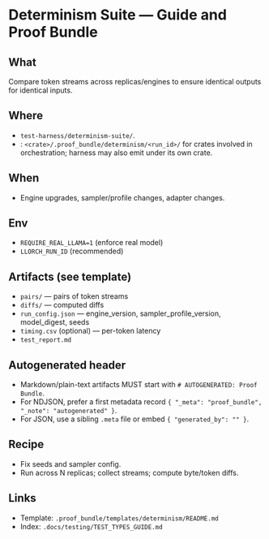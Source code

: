 # Determinism Suite — Guide and Proof Bundle
## What
Compare token streams across replicas/engines to ensure identical outputs for identical inputs.
## Where
- `test-harness/determinism-suite/`.
- : `<crate>/.proof_bundle/determinism/<run_id>/` for crates involved in orchestration; harness may also emit under its own crate.
## When
- Engine upgrades, sampler/profile changes, adapter changes.
## Env
- `REQUIRE_REAL_LLAMA=1` (enforce real model)
- `LLORCH_RUN_ID` (recommended)
## Artifacts (see template)
- `pairs/` — pairs of token streams
- `diffs/` — computed diffs
- `run_config.json` — engine_version, sampler_profile_version, model_digest, seeds
- `timing.csv` (optional) — per-token latency
- `test_report.md`
## Autogenerated header
- Markdown/plain-text artifacts MUST start with `# AUTOGENERATED: Proof Bundle`.
- For NDJSON, prefer a first metadata record `{ "_meta": "proof_bundle", "_note": "autogenerated" }`.
- For JSON, use a sibling `.meta` file or embed `{ "generated_by": "" }`.
## Recipe
- Fix seeds and sampler config.
- Run across N replicas; collect streams; compute byte/token diffs.
## Links
- Template: `.proof_bundle/templates/determinism/README.md`
- Index: `.docs/testing/TEST_TYPES_GUIDE.md`
